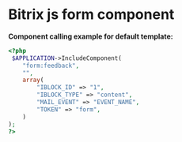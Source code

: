 # Bitrix js form component

__Component calling example for default template:__
```php
<?php
 $APPLICATION->IncludeComponent(
    "form:feedback",
    "",
    array(
        "IBLOCK_ID" => "1",
        "IBLOCK_TYPE" => "content",
        "MAIL_EVENT" => "EVENT_NAME",
        "TOKEN" => "form",
    )
);
?>

```
